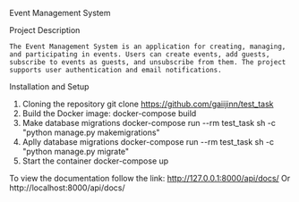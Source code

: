 Event Management System

Project Description

    The Event Management System is an application for creating, managing, and participating in events. Users can create events, add guests, subscribe to events as guests, and unsubscribe from them. The project supports user authentication and email notifications.

Installation and Setup

1) Cloning the repository
git clone https://github.com/gaiijinn/test_task
2) Build the Docker image:
docker-compose build
3) Make database migrations
docker-compose run --rm test_task sh -c "python manage.py makemigrations"
4) Aplly database migrations
docker-compose run --rm test_task sh -c "python manage.py migrate"
5) Start the container
docker-compose up

To view the documentation follow the link:
http://127.0.0.1:8000/api/docs/
Or
http://localhost:8000/api/docs/
